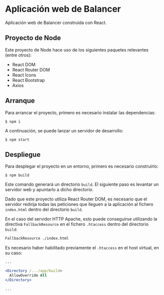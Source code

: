 # Aplicación web de Balancer

Aplicación web de Balancer construida con React.

## Proyecto de Node

Este proyecto de Node hace uso de los siguientes paquetes relevantes (entre otros):

- React DOM
- React Router DOM
- React Icons
- React Bootstrap
- Axios

## Arranque

Para arrancar el proyecto, primero es necesario instalar las dependencias:

```console
$ npm i
```

A continuación, se puede lanzar un servidor de desarrollo:

```console
$ npm start
```

## Despliegue

Para desplegar el proyecto en un entorno, primero es necesario construirlo:

```console
$ npm build
```

Este comando generará un directorio `build`. El siguiente paso es levantar un servidor web y apuntarlo a dicho directorio.

Dado que este proyecto utiliza React Router DOM, es necesario que el servidor redirija todas las peticiones que lleguen a la aplicación al fichero `index.html` dentro del directorio `build`.

En el caso del servidor HTTP Apache, esto puede conseguirse utilizando la directiva `FallbackResource` en el fichero `.htaccess` dentro del directorio `build`:

```apache
FallbackResource ./index.html
```

Es necesario haber habilitado previamente el `.htaccess` en el host virtual, en su caso:

```apache
...

<Directory /.../app/build>
  AllowOverride All
</Directory>

...
```
